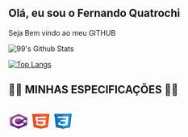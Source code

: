 ## Olá, eu sou o Fernando Quatrochi

Seja Bem vindo ao meu GITHUB

![99's Github Stats](https://github-readme-stats.vercel.app/api?username=FernandinnnQ145&bg_color=30,F88B0B,904e95&title_color=fff&text_color=fff)

[![Top Langs](https://github-readme-stats.vercel.app/api/top-langs/?username=FernandinnnQ145&layout=compact&theme=great-gatsby)](https://github.com/FernandinnnQ145/github-readme-stats)

 <h2>👨‍💻 MINHAS ESPECIFICAÇÕES 👨‍💻</h2>
<div style="display: inline_block"><br>
  <img align="center" alt="Csharp" height="30" width="40" src="https://raw.githubusercontent.com/devicons/devicon/master/icons/csharp/csharp-original.svg">
  <img align="center" alt="HTML" height="30" width="40" src="https://raw.githubusercontent.com/devicons/devicon/master/icons/html5/html5-original.svg">
  <img align="center" alt="CSS" height="30" width="40" src="https://raw.githubusercontent.com/devicons/devicon/master/icons/css3/css3-original.svg"> 

  ##
 
<div>
 
 
